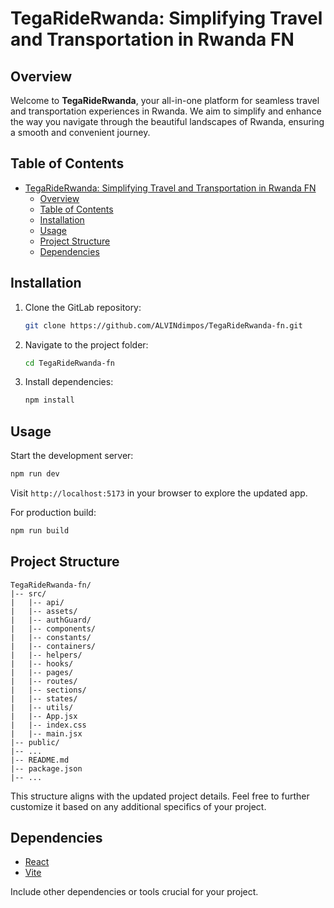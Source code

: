 # TegaRideRwanda: Simplifying Travel and Transportation in Rwanda FN

## Overview

Welcome to **TegaRideRwanda**, your all-in-one platform for seamless travel and transportation experiences in Rwanda. We aim to simplify and enhance the way you navigate through the beautiful landscapes of Rwanda, ensuring a smooth and convenient journey.

## Table of Contents

- [TegaRideRwanda: Simplifying Travel and Transportation in Rwanda FN](#TegaRiderwanda-simplifying-travel-and-transportation-in-rwanda-fn)
  - [Overview](#overview)
  - [Table of Contents](#table-of-contents)
  - [Installation](#installation)
  - [Usage](#usage)
  - [Project Structure](#project-structure)
  - [Dependencies](#dependencies)

## Installation

1. Clone the GitLab repository:

   ```bash
   git clone https://github.com/ALVINdimpos/TegaRideRwanda-fn.git
   ```

2. Navigate to the project folder:

   ```bash
   cd TegaRideRwanda-fn
   ```

3. Install dependencies:

   ```bash
   npm install
   ```

## Usage

Start the development server:

```bash
npm run dev
```

Visit `http://localhost:5173` in your browser to explore the updated app.

For production build:

```bash
npm run build
```

## Project Structure

```
TegaRideRwanda-fn/
|-- src/
|   |-- api/
|   |-- assets/
|   |-- authGuard/
|   |-- components/
|   |-- constants/
|   |-- containers/
|   |-- helpers/
|   |-- hooks/
|   |-- pages/
|   |-- routes/
|   |-- sections/
|   |-- states/
|   |-- utils/
|   |-- App.jsx
|   |-- index.css
|   |-- main.jsx
|-- public/
|-- ...
|-- README.md
|-- package.json
|-- ...
```

This structure aligns with the updated project details. Feel free to further customize it based on any additional specifics of your project.

## Dependencies

- [React](https://reactjs.org/)
- [Vite](https://vitejs.dev/)

Include other dependencies or tools crucial for your project.
